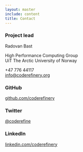 ```yaml
---
layout: master
include: content
title: Contact
---
```


### Project lead

Radovan Bast

High Performance Computing Group <br>
UiT The Arctic University of Norway

+47 776 44117 <br>
info@coderefinery.org


### GitHub

[github.com/coderefinery](https://github.com/coderefinery/)


### Twitter

[@coderefine](https://twitter.com/coderefine)


### LinkedIn

[linkedin.com/coderefinery](https://www.linkedin.com/company/coderefinery?report%2Esuccess=KJ_KkFGTDCfMt-A7wV3Fn9Yvgwr02Kd6AZHGx4bQCDiP6-2rfP2oxyVoEQiPrcAQ7Bf/)
